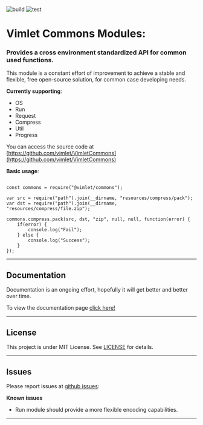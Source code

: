 [//]: # (badges)

![build](https://cdn.rawgit.com/vimlet/VimletCommons/master/docs/badges/build.svg?raw=true "Build")
![test](https://cdn.rawgit.com/vimlet/VimletCommons/master/docs/badges/test.svg?raw=true "Test")

[//]: # (badges)

# Vimlet Commons Modules:

### Provides a cross environment standardized API for common used functions. 

This module is a constant effort of improvement to achieve a stable and flexible, free open-source solution, for common case developing needs.

**Currently supporting**:

- OS
- Run
- Request
- Compress
- Util
- Progress

You can access the source code at [https://github.com/vimlet/VimletCommons](https://github.com/vimlet/VimletCommons)

**Basic usage**:

```

const commons = require("@vimlet/commons");

var src = require("path").join(__dirname, "resources/compress/pack");
var dst = require("path").join(__dirname, "resources/compress/file.zip");

commons.compress.pack(src, dst, "zip", null, null, function(error) {
    if(error) {
        console.log("Fail");
    } else {
        console.log("Success");
    }
});

```

--------------------------------------------------------------------------

## Documentation
Documentation is an ongoing effort, hopefully it will get better and better over time.

To view the documentation page [click here!](https://rawgit.com/vimlet/VimletCommons/master/docs/node/api/index.html)

--------------------------------------------------------------------------

## License 
This project is under MIT License. See [LICENSE](https://github.com/vimlet/VimletCommons/blob/master/LICENSE) for details.

--------------------------------------------------------------------------

## Issues
Please report issues at [github issues](https://github.com/vimlet/VimletCommons):

**Known issues**
- Run module should provide a more flexible encoding capabilities.

--------------------------------------------------------------------------